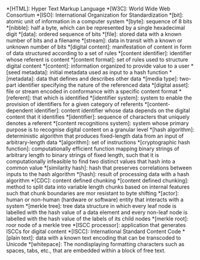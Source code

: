 *[HTML]: Hyper Text Markup Language
*[W3C]: World Wide Web Consortium
*[ISO]: International Organization for Standardization
*[bit]: atomic unit of information in a computer system
*[byte]: sequence of 8 bits
*[nibble]: half a byte, which can be represented by a single hexadecimal digit
*[data]: ordered sequence of bits
*[file]: stored data with a known number of bits and a filename
*[stream]: data in transit with a known or unknown number of bits
*[digital content]: manifestation of content in form of data structured according to a set of rules
*[content identifier]: identifier whose referent is content
*[content format]: set of rules used to structure digital content
*[content]: information organized to provide value to a user
*[seed metadata]: initial metadata used as input to a hash function
*[metadata]: data that defines and describes other data
*[media type]: two-part identifier specifying the nature of the referenced data
*[digital asset]: file or stream encoded in conformance with a specific content format
*[referent]: that which is identified
*[identifier system]: system to enable the provision of identifiers for a given category of referents
*[content-dependent identifier]: content identifier whose data depends on the digital content that it identifies
*[identifier]: sequence of characters that uniquely denotes a referent
*[content recognitions system]: system whose primary purpose is to recognise digital content on a granular level
*[hash algorithm]: deterministic algorithm that produces fixed-length data from an input of arbitrary-length data
*[algorithm]: set of instructions
*[cryptographic hash function]: computationally efficient function mapping binary strings of arbitrary length to binary strings of fixed length, such that it is computationally infeasible to find two distinct values that hash into a common value
*[similarity hash]: hash that preserves correlations between inputs to the hash algorithm
*[hash]: result of processing data with a hash algorithm
*[CDC]: content defined chunking
*[content defined chunking]: method to split data into variable length chunks based on internal features such that chunk boundaries are mor resistant to byte shifting
*[actor]: human or non-human (hardware or software) entity that interacts with a system
*[merkle tree]: tree data structure in which every leaf node is labelled with the hash value of a data element and every non-leaf node is labelled with the hash value of the labels of its child nodes
*[merkle root]: roor node of a merkle tree
*[ISCC processor]: application that generates ISCCs for digital content
*[ISCC]: International Standard Content Code
*[plain text]: data with a known text encoding that can be transcoded to Unicode
*[whitepace]: The nondisplaying formatting characters such as spaces, tabs, etc., that are embedded within a block of free text.
